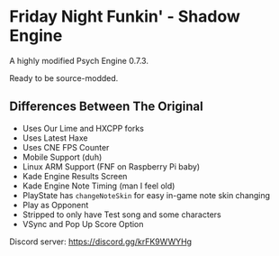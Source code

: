 # Friday Night Funkin' - Shadow Engine

A highly modified Psych Engine 0.7.3.

Ready to be source-modded.

## Differences Between The Original
- Uses Our Lime and HXCPP forks
- Uses Latest Haxe
- Uses CNE FPS Counter
- Mobile Support (duh)
- Linux ARM Support (FNF on Raspberry Pi baby)
- Kade Engine Results Screen
- Kade Engine Note Timing (man I feel old)
- PlayState has `changeNoteSkin` for easy in-game note skin changing
- Play as Opponent
- Stripped to only have Test song and some characters
- VSync and Pop Up Score Option

Discord server: https://discord.gg/krFK9WWYHg
